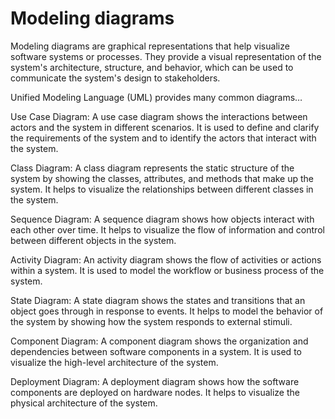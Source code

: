 # Modeling diagrams

Modeling diagrams are graphical representations that help visualize software systems or processes. They provide a visual representation of the system's architecture, structure, and behavior, which can be used to communicate the system's design to stakeholders.

Unified Modeling Language (UML) provides many common diagrams…

Use Case Diagram: A use case diagram shows the interactions between actors and the system in different scenarios. It is used to define and clarify the requirements of the system and to identify the actors that interact with the system.

Class Diagram: A class diagram represents the static structure of the system by showing the classes, attributes, and methods that make up the system. It helps to visualize the relationships between different classes in the system.

Sequence Diagram: A sequence diagram shows how objects interact with each other over time. It helps to visualize the flow of information and control between different objects in the system.

Activity Diagram: An activity diagram shows the flow of activities or actions within a system. It is used to model the workflow or business process of the system.

State Diagram: A state diagram shows the states and transitions that an object goes through in response to events. It helps to model the behavior of the system by showing how the system responds to external stimuli.

Component Diagram: A component diagram shows the organization and dependencies between software components in a system. It is used to visualize the high-level architecture of the system.

Deployment Diagram: A deployment diagram shows how the software components are deployed on hardware nodes. It helps to visualize the physical architecture of the system.
